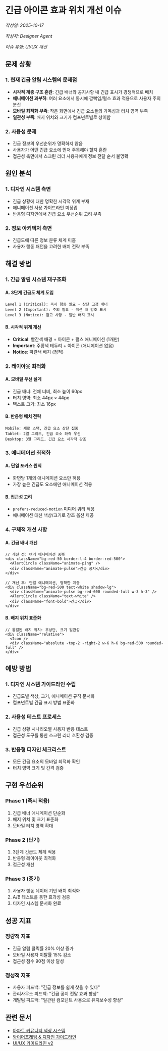 # 긴급 아이콘 효과 위치 개선 이슈

*작성일: 2025-10-17*

*작성자: Designer Agent*

*이슈 유형: UI/UX 개선*

## 문제 상황

### 1. 현재 긴급 알림 시스템의 문제점
- **시각적 계층 구조 혼란**: 긴급 배너와 공지사항 내 긴급 표시가 경쟁적으로 배치
- **애니메이션 과부하**: 여러 요소에서 동시에 깜빡임/펄스 효과 적용으로 사용자 주의 분산
- **모바일 최적화 부족**: 작은 화면에서 긴급 요소들의 가독성과 터치 영역 부족
- **일관성 부족**: 배지 위치와 크기가 컴포넌트별로 상이함

### 2. 사용성 문제
- 긴급 정보의 우선순위가 명확하지 않음
- 사용자가 어떤 긴급 요소에 먼저 주목해야 할지 혼란
- 접근성 측면에서 스크린 리더 사용자에게 정보 전달 순서 불명확

## 원인 분석

### 1. 디자인 시스템 측면
- 긴급 상황에 대한 명확한 시각적 위계 부재
- 애니메이션 사용 가이드라인 미정립
- 반응형 디자인에서 긴급 요소 우선순위 고려 부족

### 2. 정보 아키텍처 측면
- 긴급도에 따른 정보 분류 체계 미흡
- 사용자 행동 패턴을 고려한 배치 전략 부족

## 해결 방법

### 1. 긴급 알림 시스템 재구조화

#### A. 3단계 긴급도 체계 도입
```
Level 1 (Critical): 즉시 행동 필요 - 상단 고정 배너
Level 2 (Important): 주의 필요 - 섹션 내 강조 표시  
Level 3 (Notice): 참고 사항 - 일반 배지 표시
```

#### B. 시각적 위계 개선
- **Critical**: 빨간색 배경 + 아이콘 + 펄스 애니메이션 (1개만)
- **Important**: 주황색 테두리 + 아이콘 (애니메이션 없음)
- **Notice**: 파란색 배지 (정적)

### 2. 레이아웃 최적화

#### A. 모바일 우선 설계
- 긴급 배너: 전체 너비, 최소 높이 60px
- 터치 영역: 최소 44px × 44px
- 텍스트 크기: 최소 16px

#### B. 반응형 배치 전략
```
Mobile: 세로 스택, 긴급 요소 상단 집중
Tablet: 2열 그리드, 긴급 요소 좌측 우선
Desktop: 3열 그리드, 긴급 요소 시각적 강조
```

### 3. 애니메이션 최적화

#### A. 단일 포커스 원칙
- 화면당 1개의 애니메이션 요소만 허용
- 가장 높은 긴급도 요소에만 애니메이션 적용

#### B. 접근성 고려
- `prefers-reduced-motion` 미디어 쿼리 적용
- 애니메이션 대신 색상/크기로 강조 옵션 제공

### 4. 구체적 개선 사항

#### A. 긴급 배너 개선
```tsx
// 개선 전: 여러 애니메이션 중복
<div className="bg-red-50 border-l-4 border-red-500">
  <AlertCircle className="animate-ping" />
  <div className="animate-pulse">긴급 공지</div>
</div>

// 개선 후: 단일 애니메이션, 명확한 계층
<div className="bg-red-500 text-white shadow-lg">
  <div className="animate-pulse bg-red-600 rounded-full w-3 h-3" />
  <AlertCircle className="text-white" />
  <div className="font-bold">긴급</div>
</div>
```

#### B. 배지 위치 표준화
```tsx
// 통일된 배지 위치: 우상단, 크기 일관성
<div className="relative">
  <Icon />
  <div className="absolute -top-2 -right-2 w-6 h-6 bg-red-500 rounded-full" />
</div>
```

## 예방 방법

### 1. 디자인 시스템 가이드라인 수립
- 긴급도별 색상, 크기, 애니메이션 규칙 문서화
- 컴포넌트별 긴급 표시 방법 표준화

### 2. 사용성 테스트 프로세스
- 긴급 상황 시나리오별 사용자 반응 테스트
- 접근성 도구를 통한 스크린 리더 호환성 검증

### 3. 반응형 디자인 체크리스트
- 모든 긴급 요소의 모바일 최적화 확인
- 터치 영역 크기 및 간격 검증

## 구현 우선순위

### Phase 1 (즉시 적용)
1. 긴급 배너 애니메이션 단순화
2. 배지 위치 및 크기 표준화
3. 모바일 터치 영역 확대

### Phase 2 (단기)
1. 3단계 긴급도 체계 적용
2. 반응형 레이아웃 최적화
3. 접근성 개선

### Phase 3 (중기)
1. 사용자 행동 데이터 기반 배치 최적화
2. A/B 테스트를 통한 효과성 검증
3. 디자인 시스템 문서화 완료

## 성공 지표

### 정량적 지표
- 긴급 알림 클릭률 20% 이상 증가
- 모바일 사용자 이탈률 15% 감소
- 접근성 점수 90점 이상 달성

### 정성적 지표
- 사용자 피드백: "긴급 정보를 쉽게 찾을 수 있다"
- 관리사무소 피드백: "긴급 공지 전달 효과 향상"
- 개발팀 피드백: "일관된 컴포넌트 사용으로 유지보수성 향상"

## 관련 문서
- [아파트 커뮤니티 색상 시스템](../apartment-community-color-system.md)
- [와이어프레임 & 디자인 가이드라인](../wireframes-and-design-guidelines.md)
- [UI/UX 가이드라인 v2](../ui-ux-guidelines-v2.md)
